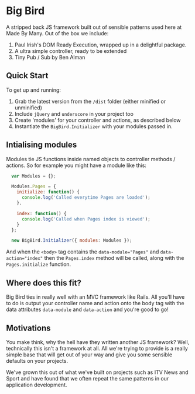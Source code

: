 # Big Bird 

A stripped back JS framework built out of sensible patterns used here at Made By Many. Out of the box we include:

1) Paul Irish's DOM Ready Execution, wrapped up in a delightful package.
2) A ultra simple controller, ready to be extended
3) Tiny Pub / Sub by Ben Alman 

## Quick Start

To get up and running:

1) Grab the latest version from the ``/dist`` folder (either minified or unminified)
2) Include ``jQuery`` and ``underscore`` in your project too
3) Create 'modules' for your controller and actions, as described below
4) Instantiate the ``BigBird.Initializer`` with your modules passed in.

## Intialising modules

Modules tie JS functions inside named objects to controller methods / actions. So for example you might have a module like this:

```javascript
  var Modules = {};

  Modules.Pages = {
    initialize: function() {
      console.log('Called everytime Pages are loaded');
    },

    index: function() {
      console.log('Called when Pages index is viewed');
    }
  };

  new BigBird.Initializer({ modules: Modules });
```

And when the ``<body>`` tag contains the ``data-module="Pages"`` and ``data-action="index"`` then the ``Pages.index`` method will be called, along with the ``Pages.initialize`` function. 

## Where does this fit?

Big Bird ties in really well with an MVC framework like Rails. All you'll have to do is output your controller name and action onto the body tag with the data attributes ``data-module`` and ``data-action`` and you're good to go!

## Motivations

You make think, why the hell have they written another JS framework? Well, technically this isn't a framework at all. All we're trying to provide is a really simple base that will get out of your way and give you some sensible defaults on your projects. 

We've grown this out of what we've built on projects such as ITV News and Sport and have found that we often repeat the same patterns in our application development.


